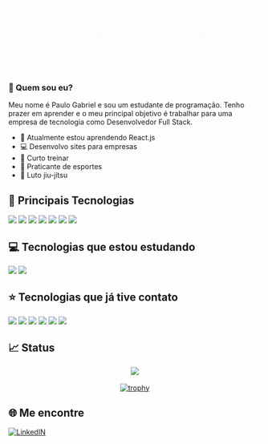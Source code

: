 ![Imagem de Boas Vindas](./header-gif.gif)

### 🤔 Quem sou eu? 
Meu nome é Paulo Gabriel e sou um estudante de programação. Tenho prazer em aprender e o meu principal objetivo é trabalhar para uma empresa de tecnologia como Desenvolvedor Full Stack. 

- 🌱 Atualmente estou aprendendo React.js
- 💻 Desenvolvo sites para empresas
- 💪 Curto treinar
- 🎾 Praticante de esportes
- 👘 Luto jiu-jítsu

## 🌟 Principais Tecnologias
<img src="https://cdn.jsdelivr.net/gh/devicons/devicon@latest/icons/html5/html5-original-wordmark.svg" width="60px" /> <img src="https://cdn.jsdelivr.net/gh/devicons/devicon@latest/icons/css3/css3-original-wordmark.svg" width="60px" /> <img src="https://cdn.jsdelivr.net/gh/devicons/devicon@latest/icons/javascript/javascript-original.svg" width="60px" /> <img src="https://cdn.jsdelivr.net/gh/devicons/devicon@latest/icons/nodejs/nodejs-original-wordmark.svg" width="60px" /> <img src="https://cdn.jsdelivr.net/gh/devicons/devicon@latest/icons/git/git-original-wordmark.svg" width="60px" /> <img src="https://cdn.jsdelivr.net/gh/devicons/devicon@latest/icons/markdown/markdown-original.svg" width="60px" /> <img src="https://cdn.jsdelivr.net/gh/devicons/devicon@latest/icons/mysql/mysql-original-wordmark.svg" width="60px" />


## 💻 Tecnologias que estou estudando
<img src="https://cdn.jsdelivr.net/gh/devicons/devicon@latest/icons/typescript/typescript-original.svg" width="60px" /> <img src="https://cdn.jsdelivr.net/gh/devicons/devicon@latest/icons/react/react-original-wordmark.svg" width="60px" />

## ⭐ Tecnologias que já tive contato
<img src="https://cdn.jsdelivr.net/gh/devicons/devicon@latest/icons/wordpress/wordpress-original.svg" width="60px" /> <img src="https://cdn.jsdelivr.net/gh/devicons/devicon@latest/icons/php/php-original.svg" width="60px" /> <img src="https://cdn.jsdelivr.net/gh/devicons/devicon@latest/icons/amazonwebservices/amazonwebservices-original-wordmark.svg" width="60px" /> <img src="https://cdn.jsdelivr.net/gh/devicons/devicon@latest/icons/c/c-original.svg" width="60px" /> <img src="https://cdn.jsdelivr.net/gh/devicons/devicon@latest/icons/csharp/csharp-original.svg" width="60px" /> <img src="https://cdn.jsdelivr.net/gh/devicons/devicon@latest/icons/cplusplus/cplusplus-original.svg" width="60px" />



## :chart_with_upwards_trend: Status
<div align="center">

<!-- [![Status do perfil do Paulo Gabriel Pagliarini](https://github-readme-stats.vercel.app/api?username=PGPagliarini&hide=prs,issues,contribs&show_icons=true&theme=dark)](https://github.com/anuraghazra/github-readme-stats)
[![Top Langs](https://github-readme-stats.vercel.app/api/top-langs/?username=PGPagliarini&theme=dark&layout=compact)](https://github.com/anuraghazra/github-readme-stats)
![](http://github-profile-summary-cards.vercel.app/api/cards/profile-details?username=PGPagliarini&theme=dark)
-->

![](http://github-profile-summary-cards.vercel.app/api/cards/stats?username=PGPagliarini&theme=dark)

[![trophy](https://github-profile-trophy.vercel.app/?username=PGPagliarini&theme=matrix&rank=C,B,A,AA,AAA,S&margin-w=10&column=3)](https://github.com/ryo-ma/github-profile-trophy)

</div>

## 🌐 Me encontre
[![LinkedIN](https://img.shields.io/badge/LinkedIn-0077B5?style=for-the-badge&logo=linkedin&logoColor=white)](https://www.linkedin.com/in/paulo-gabriel-pagliarini/)

<!--
**PGPagliarini/PGPagliarini** is a ✨ _special_ ✨ repository because its `README.md` (this file) appears on your GitHub profile.

Here are some ideas to get you started:

- 🔭 I’m currently working on ...
- 🌱 I’m currently learning ...
- 👯 I’m looking to collaborate on ...
- 🤔 I’m looking for help with ...
- 💬 Ask me about ...
- 📫 How to reach me: ...
- 😄 Pronouns: ...
- ⚡ Fun fact: ...
-->
